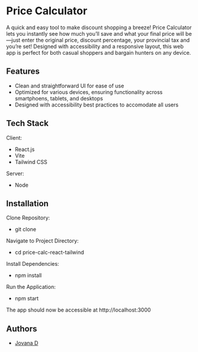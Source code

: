 # Price Calculator

A quick and easy tool to make discount shopping a breeze!
Price Calculator lets you instantly see how much you’ll save and what your final price will be—just enter the original price, discount percentage, your provincial tax and you’re set! Designed with accessibility and a responsive layout, this web app is perfect for both casual shoppers and bargain hunters on any device.

## Features

- Clean and straightforward UI for ease of use
- Optimized for various devices, ensuring functionality across smartphoens, tablets, and desktops
- Designed with accessibility best practices to accomodate all users

## Tech Stack

Client:

- React.js
- Vite
- Tailwind CSS

Server:

- Node

## Installation

Clone Repository:

- git clone

Navigate to Project Directory:

- cd price-calc-react-tailwind

Install Dependencies:

- npm install

Run the Application:

- npm start

The app should now be accessible at http://localhost:3000

## Authors

- [Jovana D](https://www.github.com/jodrasko)
